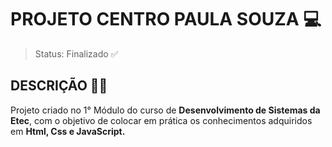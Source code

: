 # PROJETO CENTRO PAULA SOUZA 💻

> Status: Finalizado ✅

## DESCRIÇÃO ✍🏼

Projeto criado no 1° Módulo do curso de **Desenvolvimento de Sistemas da Etec**, com o objetivo de colocar em prática os conhecimentos adquiridos em **Html, Css e JavaScript.**
